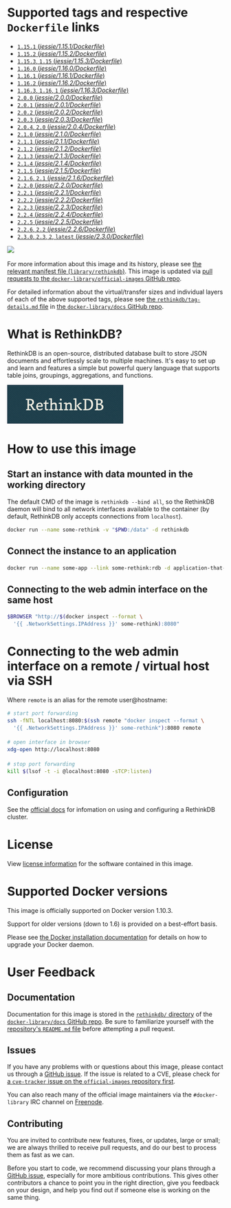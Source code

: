 # Supported tags and respective `Dockerfile` links

-	[`1.15.1` (*jessie/1.15.1/Dockerfile*)](https://github.com/rethinkdb/rethinkdb-dockerfiles/blob/0b7134d0d80d92ca461119056b1c534d61a2e3a8/jessie/1.15.1/Dockerfile)
-	[`1.15.2` (*jessie/1.15.2/Dockerfile*)](https://github.com/rethinkdb/rethinkdb-dockerfiles/blob/0b7134d0d80d92ca461119056b1c534d61a2e3a8/jessie/1.15.2/Dockerfile)
-	[`1.15.3`, `1.15` (*jessie/1.15.3/Dockerfile*)](https://github.com/rethinkdb/rethinkdb-dockerfiles/blob/0b7134d0d80d92ca461119056b1c534d61a2e3a8/jessie/1.15.3/Dockerfile)
-	[`1.16.0` (*jessie/1.16.0/Dockerfile*)](https://github.com/rethinkdb/rethinkdb-dockerfiles/blob/0b7134d0d80d92ca461119056b1c534d61a2e3a8/jessie/1.16.0/Dockerfile)
-	[`1.16.1` (*jessie/1.16.1/Dockerfile*)](https://github.com/rethinkdb/rethinkdb-dockerfiles/blob/0b7134d0d80d92ca461119056b1c534d61a2e3a8/jessie/1.16.1/Dockerfile)
-	[`1.16.2` (*jessie/1.16.2/Dockerfile*)](https://github.com/rethinkdb/rethinkdb-dockerfiles/blob/0b7134d0d80d92ca461119056b1c534d61a2e3a8/jessie/1.16.2/Dockerfile)
-	[`1.16.3`, `1.16`, `1` (*jessie/1.16.3/Dockerfile*)](https://github.com/rethinkdb/rethinkdb-dockerfiles/blob/0b7134d0d80d92ca461119056b1c534d61a2e3a8/jessie/1.16.3/Dockerfile)
-	[`2.0.0` (*jessie/2.0.0/Dockerfile*)](https://github.com/rethinkdb/rethinkdb-dockerfiles/blob/0b7134d0d80d92ca461119056b1c534d61a2e3a8/jessie/2.0.0/Dockerfile)
-	[`2.0.1` (*jessie/2.0.1/Dockerfile*)](https://github.com/rethinkdb/rethinkdb-dockerfiles/blob/0b7134d0d80d92ca461119056b1c534d61a2e3a8/jessie/2.0.1/Dockerfile)
-	[`2.0.2` (*jessie/2.0.2/Dockerfile*)](https://github.com/rethinkdb/rethinkdb-dockerfiles/blob/0b7134d0d80d92ca461119056b1c534d61a2e3a8/jessie/2.0.2/Dockerfile)
-	[`2.0.3` (*jessie/2.0.3/Dockerfile*)](https://github.com/rethinkdb/rethinkdb-dockerfiles/blob/0b7134d0d80d92ca461119056b1c534d61a2e3a8/jessie/2.0.3/Dockerfile)
-	[`2.0.4`, `2.0` (*jessie/2.0.4/Dockerfile*)](https://github.com/rethinkdb/rethinkdb-dockerfiles/blob/0b7134d0d80d92ca461119056b1c534d61a2e3a8/jessie/2.0.4/Dockerfile)
-	[`2.1.0` (*jessie/2.1.0/Dockerfile*)](https://github.com/rethinkdb/rethinkdb-dockerfiles/blob/0b7134d0d80d92ca461119056b1c534d61a2e3a8/jessie/2.1.0/Dockerfile)
-	[`2.1.1` (*jessie/2.1.1/Dockerfile*)](https://github.com/rethinkdb/rethinkdb-dockerfiles/blob/0b7134d0d80d92ca461119056b1c534d61a2e3a8/jessie/2.1.1/Dockerfile)
-	[`2.1.2` (*jessie/2.1.2/Dockerfile*)](https://github.com/rethinkdb/rethinkdb-dockerfiles/blob/0b7134d0d80d92ca461119056b1c534d61a2e3a8/jessie/2.1.2/Dockerfile)
-	[`2.1.3` (*jessie/2.1.3/Dockerfile*)](https://github.com/rethinkdb/rethinkdb-dockerfiles/blob/0b7134d0d80d92ca461119056b1c534d61a2e3a8/jessie/2.1.3/Dockerfile)
-	[`2.1.4` (*jessie/2.1.4/Dockerfile*)](https://github.com/rethinkdb/rethinkdb-dockerfiles/blob/0b7134d0d80d92ca461119056b1c534d61a2e3a8/jessie/2.1.4/Dockerfile)
-	[`2.1.5` (*jessie/2.1.5/Dockerfile*)](https://github.com/rethinkdb/rethinkdb-dockerfiles/blob/0b7134d0d80d92ca461119056b1c534d61a2e3a8/jessie/2.1.5/Dockerfile)
-	[`2.1.6`, `2.1` (*jessie/2.1.6/Dockerfile*)](https://github.com/rethinkdb/rethinkdb-dockerfiles/blob/0b7134d0d80d92ca461119056b1c534d61a2e3a8/jessie/2.1.6/Dockerfile)
-	[`2.2.0` (*jessie/2.2.0/Dockerfile*)](https://github.com/rethinkdb/rethinkdb-dockerfiles/blob/0b7134d0d80d92ca461119056b1c534d61a2e3a8/jessie/2.2.0/Dockerfile)
-	[`2.2.1` (*jessie/2.2.1/Dockerfile*)](https://github.com/rethinkdb/rethinkdb-dockerfiles/blob/0b7134d0d80d92ca461119056b1c534d61a2e3a8/jessie/2.2.1/Dockerfile)
-	[`2.2.2` (*jessie/2.2.2/Dockerfile*)](https://github.com/rethinkdb/rethinkdb-dockerfiles/blob/0b7134d0d80d92ca461119056b1c534d61a2e3a8/jessie/2.2.2/Dockerfile)
-	[`2.2.3` (*jessie/2.2.3/Dockerfile*)](https://github.com/rethinkdb/rethinkdb-dockerfiles/blob/0b7134d0d80d92ca461119056b1c534d61a2e3a8/jessie/2.2.3/Dockerfile)
-	[`2.2.4` (*jessie/2.2.4/Dockerfile*)](https://github.com/rethinkdb/rethinkdb-dockerfiles/blob/0b7134d0d80d92ca461119056b1c534d61a2e3a8/jessie/2.2.4/Dockerfile)
-	[`2.2.5` (*jessie/2.2.5/Dockerfile*)](https://github.com/rethinkdb/rethinkdb-dockerfiles/blob/0b7134d0d80d92ca461119056b1c534d61a2e3a8/jessie/2.2.5/Dockerfile)
-	[`2.2.6`, `2.2` (*jessie/2.2.6/Dockerfile*)](https://github.com/rethinkdb/rethinkdb-dockerfiles/blob/0b7134d0d80d92ca461119056b1c534d61a2e3a8/jessie/2.2.6/Dockerfile)
-	[`2.3.0`, `2.3`, `2`, `latest` (*jessie/2.3.0/Dockerfile*)](https://github.com/rethinkdb/rethinkdb-dockerfiles/blob/0b7134d0d80d92ca461119056b1c534d61a2e3a8/jessie/2.3.0/Dockerfile)

[![](https://badge.imagelayers.io/rethinkdb:latest.svg)](https://imagelayers.io/?images=rethinkdb:1.15.1,rethinkdb:1.15.2,rethinkdb:1.15.3,rethinkdb:1.16.0,rethinkdb:1.16.1,rethinkdb:1.16.2,rethinkdb:1.16.3,rethinkdb:2.0.0,rethinkdb:2.0.1,rethinkdb:2.0.2,rethinkdb:2.0.3,rethinkdb:2.0.4,rethinkdb:2.1.0,rethinkdb:2.1.1,rethinkdb:2.1.2,rethinkdb:2.1.3,rethinkdb:2.1.4,rethinkdb:2.1.5,rethinkdb:2.1.6,rethinkdb:2.2.0,rethinkdb:2.2.1,rethinkdb:2.2.2,rethinkdb:2.2.3,rethinkdb:2.2.4,rethinkdb:2.2.5,rethinkdb:2.2.6,rethinkdb:2.3.0)

For more information about this image and its history, please see [the relevant manifest file (`library/rethinkdb`)](https://github.com/docker-library/official-images/blob/master/library/rethinkdb). This image is updated via [pull requests to the `docker-library/official-images` GitHub repo](https://github.com/docker-library/official-images/pulls?q=label%3Alibrary%2Frethinkdb).

For detailed information about the virtual/transfer sizes and individual layers of each of the above supported tags, please see [the `rethinkdb/tag-details.md` file](https://github.com/docker-library/docs/blob/master/rethinkdb/tag-details.md) in [the `docker-library/docs` GitHub repo](https://github.com/docker-library/docs).

# What is RethinkDB?

RethinkDB is an open-source, distributed database built to store JSON documents and effortlessly scale to multiple machines. It's easy to set up and learn and features a simple but powerful query language that supports table joins, groupings, aggregations, and functions.

![logo](https://raw.githubusercontent.com/docker-library/docs/af9f91fe186f3ea3afee511d0a53b50088fdc381/rethinkdb/logo.png)

# How to use this image

## Start an instance with data mounted in the working directory

The default CMD of the image is `rethinkdb --bind all`, so the RethinkDB daemon will bind to all network interfaces available to the container (by default, RethinkDB only accepts connections from `localhost`).

```bash
docker run --name some-rethink -v "$PWD:/data" -d rethinkdb
```

## Connect the instance to an application

```bash
docker run --name some-app --link some-rethink:rdb -d application-that-uses-rdb
```

## Connecting to the web admin interface on the same host

```bash
$BROWSER "http://$(docker inspect --format \
  '{{ .NetworkSettings.IPAddress }}' some-rethink):8080"
```

# Connecting to the web admin interface on a remote / virtual host via SSH

Where `remote` is an alias for the remote user@hostname:

```bash
# start port forwarding
ssh -fNTL localhost:8080:$(ssh remote "docker inspect --format \
  '{{ .NetworkSettings.IPAddress }}' some-rethink"):8080 remote

# open interface in browser
xdg-open http://localhost:8080

# stop port forwarding
kill $(lsof -t -i @localhost:8080 -sTCP:listen)
```

## Configuration

See the [official docs](http://www.rethinkdb.com/docs/) for infomation on using and configuring a RethinkDB cluster.

# License

View [license information](http://www.gnu.org/licenses/agpl-3.0.html) for the software contained in this image.

# Supported Docker versions

This image is officially supported on Docker version 1.10.3.

Support for older versions (down to 1.6) is provided on a best-effort basis.

Please see [the Docker installation documentation](https://docs.docker.com/installation/) for details on how to upgrade your Docker daemon.

# User Feedback

## Documentation

Documentation for this image is stored in the [`rethinkdb/` directory](https://github.com/docker-library/docs/tree/master/rethinkdb) of the [`docker-library/docs` GitHub repo](https://github.com/docker-library/docs). Be sure to familiarize yourself with the [repository's `README.md` file](https://github.com/docker-library/docs/blob/master/README.md) before attempting a pull request.

## Issues

If you have any problems with or questions about this image, please contact us through a [GitHub issue](https://github.com/stuartpb/rethinkdb-dockerfiles/issues). If the issue is related to a CVE, please check for [a `cve-tracker` issue on the `official-images` repository first](https://github.com/docker-library/official-images/issues?q=label%3Acve-tracker).

You can also reach many of the official image maintainers via the `#docker-library` IRC channel on [Freenode](https://freenode.net).

## Contributing

You are invited to contribute new features, fixes, or updates, large or small; we are always thrilled to receive pull requests, and do our best to process them as fast as we can.

Before you start to code, we recommend discussing your plans through a [GitHub issue](https://github.com/stuartpb/rethinkdb-dockerfiles/issues), especially for more ambitious contributions. This gives other contributors a chance to point you in the right direction, give you feedback on your design, and help you find out if someone else is working on the same thing.
